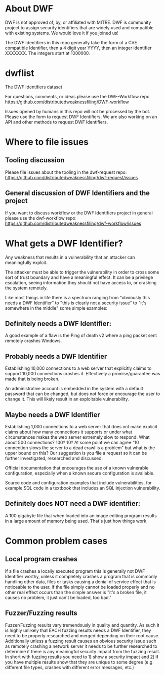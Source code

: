 # About DWF

DWF is not approved of, by, or affiliated with MITRE. DWF is community project to assign security identifiers that are widely used and compatible with existing systems. We would love it if you joined us!

The DWF Identifiers in this repo generally take the form of a CVE compatible Identifier, then a 4 digit year YYYY, then an integer identifier XXXXXXX. The integers start at 1000000.

# dwflist

The DWF Identifiers dataset

For questions, comments, or ideas please use the DWF-Workflow repo
https://github.com/distributedweaknessfiling/DWF-workflow

Issues opened by humans in this repo will not be processed by the bot. Please use the form to request DWF Identifiers. We are also working on an API and other methods to request DWF Identifiers.

# Where to file issues

## Tooling discussion
Please file issues about the tooling in the dwf-request repo: https://github.com/distributedweaknessfiling/dwf-request/issues

## General discussion of DWF Identifiers and the project

If you want to discuss workflow or the DWF Identifiers project in general please use the dwf-workflow repo: https://github.com/distributedweaknessfiling/dwf-workflow/issues

# What gets a DWF Identifier?

Any weakness that results in a vulnerability that an attacker can meaningfully exploit.

The attacker must be able to trigger the vulnerability in order to cross some sort of trust boundary and have a meaningful effect. It can be a privilege escalation, seeing information they should not have access to, or crashing the system remotely.

Like most things in life there is a spectrum ranging from "obviously this needs a DWF Identifier" to "this is clearly not a security issue" to "it's somewhere in the middle" some simple examples:

## Definitely needs a DWF Identifier:

A good example of a flaw is the Ping of death v2 where a ping packet sent remotely crashes Windows.

## Probably needs a DWF Identifier 

Establishing 10,000 connections to a web server that explicitly claims to support 10,000 connections crashes it. Effectively a promise/guarantee was made that is being broken.

An administrative account is embedded in the system with a default password that can be changed, but does not force or encourage the user to change it. This will likely result in an exploitable vulnerability.

## Maybe needs a DWF Identifier 

Establishing 1,000 connections to a web server that does not make explicit claims about how many connections it supports or under what circumstances makes the web server extremely slow to respond. What about 500 connections? 100? 10? At some point we can agree "10 connection slows the server to a dead crawl is a problem" but what is the upper bound on this? Our suggestion is you file a request so it can be further investigated, researched and discussed.

Official documentation that encourages the use of a known vulnerable configuration, especially when a known secure configuration is available.

Source code and configuration examples that include vulnerabilities, for example SQL code in a textbook that includes an SQL injection vulnerability.

## Definitely does NOT need a DWF identifier:

A 100 gigabyte file that when loaded into an image editing program results in a large amount of memory being used. That's just how things work.

# Common problem cases

## Local program crashes

If a file crashes a locally executed program this is generally not DWF Identifier worthy, unless it completely crashes a program that is commonly handling other data, files or tasks causing a denial of service effect that is noticeable to the user. If the file simply cannot be loaded properly and no other real effect occurs than the simple answer is "it's a broken file, it causes no problem, it just can't be loaded, too bad."

## Fuzzer/Fuzzing results

Fuzzer/Fuzzing results vary tremendously in quality and quantity. As such it is highly unlikely that EACH fuzzing results needs a DWF Identifier, they need to be properly researched and merged depending on their root cause. Additionally unless a fuzzing result causes an obvious security issue such as remotely crashing a network server it needs to be further researched to determine if there is any meaningful security impact from the fuzzing result. In short with fuzzing results you need to 1) show a security impact and 2) if you have multiple results show that they are unique to some degree (e.g. different file types, crashes with different error messages, etc.)
